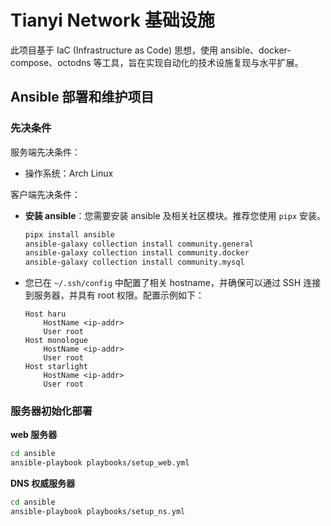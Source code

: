 # Tianyi Network 基础设施

此项目基于 IaC (Infrastructure as Code) 思想，使用 ansible、docker-compose、octodns 等工具，旨在实现自动化的技术设施复现与水平扩展。

## Ansible 部署和维护项目

### 先决条件

服务端先决条件：
 - 操作系统：Arch Linux

客户端先决条件：
 - **安装 ansible**：您需要安装 ansible 及相关社区模块。推荐您使用 `pipx` 安装。
   ```bash
   pipx install ansible
   ansible-galaxy collection install community.general
   ansible-galaxy collection install community.docker
   ansible-galaxy collection install community.mysql
   ```
 - 您已在 `~/.ssh/config` 中配置了相关 hostname，并确保可以通过 SSH 连接到服务器，并具有 root 权限。配置示例如下：
   ```
   Host haru
       HostName <ip-addr>
       User root
   Host monologue
       HostName <ip-addr>
       User root
   Host starlight
       HostName <ip-addr>
       User root
   ```


### 服务器初始化部署

**web 服务器**

```bash
cd ansible
ansible-playbook playbooks/setup_web.yml
```

**DNS 权威服务器**

```bash
cd ansible
ansible-playbook playbooks/setup_ns.yml
```
